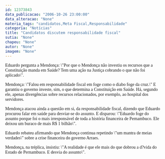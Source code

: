 ```yaml
---
id: 12373843
data_publicacao: "2006-10-26 23:00:00"
data_alteracao: "None"
materia_tags: "candidatos,Meta Fiscal,Responsabilidade"
categoria: "Notícias"
title: "Candidatos discutem responsabilidade fiscal"
sutia: "None"
chapeu: "None"
autor: "None"
imagem: "None"
---
```

<p><P><FONT face=Verdana>Eduardo pergunta a Mendonça: \"Por que o Mendonça não investiu os recursos que a Constituição manda em Saúde? Tem uma ação na Justiça cobrando o que não foi aplicado\".</FONT></P></p>
<p><P><FONT face=Verdana>Mendonça: \"Falou em responsabilidade fiscal em foge como o diabo foge da cruz.\" E garantiu o governo investe, sim, o que determina a Constituição em Saúde. Há, segundo ele, apenas divergências sobre recursos relacionados, por exemplo, ao hospital dos servidores.</FONT></P></p>
<p><P><FONT face=Verdana>Mendonça atacou ainda a questão em si, da responsabilidade fiscal, dizendo que Eduardo procurou falar em saúde para desviar-se do assunto. E disparou: \"Eduardo foge do assunto porque foi o mais irresponsável de toda a história financeira de Pernambuco. Ele deixou um buraco de mais R$ 1 bilhão\".</FONT></P></p>
<p><P><FONT face=Verdana>Eduardo rebateu afirmando que Mendonça continua repetindo \"um mantra de meias verdades\" sobre a crise financeira do governo Arraes.</FONT></P></p>
<p><P><FONT face=Verdana>Mendonça, na tréplica, insistiu: \"A realidade é que ele mais do que dobrou a d?vida do Estado de Pernambuco. E desvia do assunto\".</FONT></P> </p>
